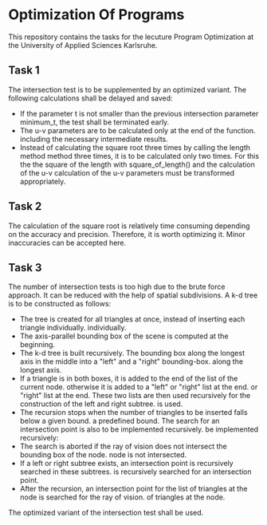 # Optimization Of Programs

This repository contains the tasks for the lecuture Program Optimization at the University of Applied Sciences Karlsruhe.

## Task 1

The intersection test is to be supplemented by an optimized variant.
The following calculations shall be delayed and saved:

- If the parameter t is not smaller than the previous intersection parameter
minimum_t, the test shall be terminated early.
- The u-v parameters are to be calculated only at the end of the function.
including the necessary intermediate results.
- Instead of calculating the square root three times by calling the length method
method three times, it is to be calculated only two times. For this the
the square of the length with square_of_length() and the calculation of the u-v
calculation of the u-v parameters must be transformed appropriately.

## Task 2

The calculation of the square root is relatively time consuming depending on the accuracy and precision. Therefore, it is worth optimizing it. Minor inaccuracies can be accepted here.

## Task 3

The number of intersection tests is too high due to the brute force approach.
It can be reduced with the help of spatial subdivisions.
A k-d tree is to be constructed as follows:

- The tree is created for all triangles at once, instead of inserting each triangle individually.
individually.
- The axis-parallel bounding box of the scene is computed at the beginning.
- The k-d tree is built recursively. The bounding box along the
longest axis in the middle into a "left" and a "right" bounding-box.
along the longest axis.
- If a triangle is in both boxes, it is added to the end of the list of the current node.
otherwise it is added to a "left" or "right" list at the end.
or "right" list at the end. These two lists are then
used recursively for the construction of the left and right subtree.
is used.
- The recursion stops when the number of triangles to be inserted falls below a given bound.
a predefined bound.
The search for an intersection point is also to be implemented recursively.
be implemented recursively:
- The search is aborted if the ray of vision does not intersect the bounding box of the node.
node is not intersected.
- If a left or right subtree exists, an intersection point is recursively searched in these subtrees.
is recursively searched for an intersection point.
- After the recursion, an intersection point for the list of triangles at the node is searched for the ray of vision.
of triangles at the node.

The optimized variant of the intersection test shall be used.
